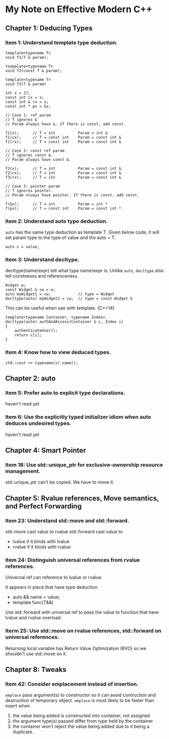 # My Note on Effective Modern C++

## Chapter 1: Deducing Types

### Item 1: Understand template type deduction.

```
template<typename T>
void f1(T & param);

teamplate<typename T>
void f2(const T & param);

template<typename T>
void f3(T & param)

int x = 27;
const int cx = x;
const int & rx = x;
const int * px = &x;

// Case 1: ref param
// T ignores &
// Param always have &. If there is const, add const.

f1(x);      // T = int          Param = int &
f1(cx);     // T = const int    Param = const int &
f1(rx);     // T = const int    Param = const int &

// Case 2: const ref param
// T ignores const &.
// Param always have const &.

f2(x);      // T = int          Param = const int &
f2(cx);     // T = int          Param = const int &
f3(rx);     // T = int          Param = const int &

// Case 3: pointer param
// T ignores pointer.
// Param always have pointer. If there is const, add const.

f(&x);      // T = int          Param = int *
f(px);      // T = const int    Param = const int *
```


### Item 2: Understand auto type deduction.
`auto` has the same type deduction as template T.
Given below code, it will set param type to the type of value and the auto = T.
```
auto x = value;
```


### Item 3: Understand decltype.
decltype(name/expr) tell what type name/expr is.
Unlike `auto`, `decltype` also tell constnesss and referenceness.
```
Widget w;
const Widget & cw = w;
auto myWidget1 = cw;            // type = Widget
decltype(auto) myWidget2 = cw;  // type = const Widget &
```

This can be useful when use with template. (C++14)
```
template<typename Container, typename Index>
decltype(auto) authAndAccess(Container & c, Index i)
{
    authenticateUser();
    return c[i];
}
```


### Item 4: Know how to view deduced types.
```
std::cout << typename(x).name();
```

## Chapter 2: auto

### Item 5: Prefer auto to explicit type declarations.
haven't read yet

### Item 6: Use the explicitly typed initializer idiom when auto deduces undesired types.
haven't read yet


## Chapter 4: Smart Pointer

### Item 18: Use std::unique_ptr for exclusive-ownership resource management.

std::unique_ptr can't be copied.
We have to move it.


## Chapter 5: Rvalue references, Move semantics, and Perfect Forwarding


### Item 23: Understand std::move and std::forward.

std::move cast value to rvalue
std::forward cast value to
* lvalue if it binds with lvalue
* rvalue if it binds with rvalue


### Item 24: Distinguish universal references from rvalue references.

Universal ref can reference to lvalue or rvalue.

It appears in place that have type deduction
* auto && name = value;
* template<typename T>
  func(T&&)

Use std::forward with universal ref to pass the value to function that have lvalue and rvalue overload.


### Iterm 25: Use std::move on rvalue references, std::forward on universal references.
Returning local variable has Return Value Optimization (RVO) so we shouldn't use std::move on it.


## Chapter 8: Tweaks

### Item 42: Consider emplacement instead of insertion.
`emplace` pass argument(s) to constructor so it can avoid contruction and destruction of temporary object.
`emplace` is most likely to be faster than insert when
1) the value being added is constructed into container, not assigned
2) the argument type(s) passed differ from type held by the container
3) the container won't reject the value being added due to it being a duplicate.
